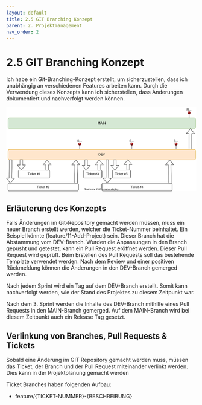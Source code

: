 ```yaml
---
layout: default
title: 2.5 GIT Branching Konzept
parent: 2. Projektmanagement
nav_order: 2
---
```


# 2.5 GIT Branching Konzept

Ich habe ein Git-Branching-Konzept erstellt, um sicherzustellen, dass ich unabhängig an verschiedenen Features arbeiten kann. Durch die Verwendung dieses Konzepts kann ich sicherstellen, dass Änderungen dokumentiert und nachverfolgt werden können.

![GIT-Branching-Concept-Image](../../ressources/images/2023_git-branching-concept.svg)

## Erläuterung des Konzepts

Falls Änderungen im Git-Repository gemacht werden müssen, muss ein neuer Branch erstellt werden, welcher die Ticket-Nummer beinhaltet. Ein Beispiel könnte (feature/11-Add-Project) sein. Dieser Branch hat die Abstammung vom DEV-Branch. Wurden die Anpassungen in den Branch gepusht und getestet, kann ein Pull Request eröffnet werden. Dieser Pull Request wird geprüft. Beim Erstellen des Pull Requests soll das bestehende Template verwendet werden. Nach dem Review und einer positiven Rückmeldung können die Änderungen in den DEV-Branch gemerged werden.

Nach jedem Sprint wird ein Tag auf dem DEV-Branch erstellt. Somit kann nachverfolgt werden, wie der Stand des Projektes zu diesem Zeitpunkt war.

Nach dem 3. Sprint werden die Inhalte des DEV-Branch mithilfe eines Pull Requests in den MAIN-Branch gemerged. Auf dem MAIN-Branch wird bei diesem Zeitpunkt auch ein Release Tag gesetzt.

## Verlinkung von Branches, Pull Requests & Tickets

Sobald eine Änderung im GIT Repository gemacht werden muss, müssen das Ticket, der Branch und der Pull Request miteinander verlinkt werden. Dies kann in der Projektplanung gemacht werden

Ticket Branches haben folgenden Aufbau:

- feature/{TICKET-NUMMER}-{BESCHREIBUNG}
